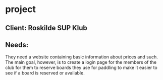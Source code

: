 # project

<h2>Client: Roskilde SUP Klub</h2>

<h2>Needs:</h2>
They need a website containing basic information about prices and such. The main goal, however, is to create a login page for the members of the club for them to reserve boards they use for paddling to make it easier to see if a board is reserved or available.  